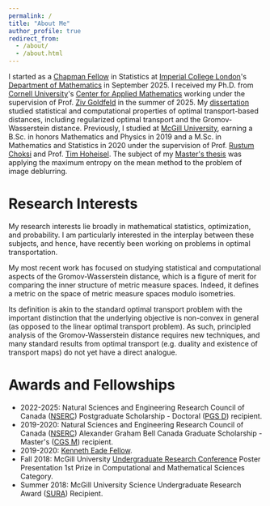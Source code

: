 ```yaml
---
permalink: /
title: "About Me"
author_profile: true
redirect_from: 
  - /about/
  - /about.html
---
```

I started as a [Chapman Fellow](https://www.imperial.ac.uk/mathematics/research/opportunities/chapman-fellowships/) in Statistics at [Imperial College London](https://www.imperial.ac.uk/)'s [Department of Mathematics](https://www.imperial.ac.uk/mathematics/) in September 2025. 
I received my Ph.D. from [Cornell University](https://www.cornell.edu/)'s [Center for Applied Mathematics](https://cam.cornell.edu/) working under the supervision of Prof. [Ziv Goldfeld](http://people.ece.cornell.edu/zivg/) in the summer of 2025. My [dissertation](https://www.proquest.com/docview/3248399641/previewPDF/65675618C8FA4A9CPQ/1?sourcetype=Dissertations%20&%20Theses) studied statistical and computational properties of optimal transport-based distances, including regularized optimal transport and the Gromov-Wasserstein distance. Previously, I studied at [McGill University](https://mcgill.ca/), earning a B.Sc. in honors Mathematics and Physics in 2019 and a M.Sc. in Mathematics and Statistics in 2020 under the supervision of Prof. [Rustum Choksi](https://math.mcgill.ca/rchoksi) and Prof. [Tim Hoheisel](https://math.mcgill.ca/hoheisel). The subject of my [Master's thesis](https://escholarship.mcgill.ca/concern/theses/2801pm768) was applying the maximum entropy on the mean method to the problem of image deblurring.

Research Interests
======
My research interests lie broadly in mathematical statistics, optimization, and probability. I am particularly interested in the interplay between these subjects, and hence, have recently been working on problems in optimal transportation.

My most recent work has focused on studying statistical and computational aspects of the Gromov-Wasserstein distance, which is a figure of merit for comparing the inner structure of metric measure spaces. Indeed, it defines a metric on the space of metric measure spaces modulo isometries.

Its definition is akin to the standard optimal transport problem with the important distinction that the underlying objective is non-convex in general (as opposed to the linear optimal transport problem). As such, principled analysis of the Gromov-Wasserstein distance requires new techniques, and many standard results from optimal transport (e.g. duality and existence of transport maps) do not yet have a direct analogue.

Awards and Fellowships
======
* 2022-2025: Natural Sciences and Engineering Research Council of Canada ([NSERC](https://www.nserc-crsng.gc.ca/index_eng.asp)) Postgraduate Scholarship - Doctoral ([PGS D](https://www.nserc-crsng.gc.ca/NSERC-CRSNG/FundingDecisions-DecisionsFinancement/ScholarshipsAndFellowships-ConcoursDeBourses/index_eng.asp?Year=2022)) recipient.
* 2019-2020: Natural Sciences and Engineering Research Council of Canada ([NSERC](https://www.nserc-crsng.gc.ca/index_eng.asp)) Alexander Graham Bell Canada Graduate Scholarship - Master's ([CGS M](https://www.nserc-crsng.gc.ca/students-etudiants/pg-cs/cgsm-bescm_eng.asp)) recipient.
* 2019-2020: [Kenneth Eade Fellow](https://www.mcgill.ca/internalawards/faculty/science).
* Fall 2018: McGill University [Undergraduate Research Conference](https://www.mcgill.ca/science/research/undergraduate-research/urc/2018) Poster Presentation 1st Prize in Computational and Mathematical Sciences Category.
* Summer 2018: McGill University Science Undergraduate Research Award ([SURA](https://www.mcgill.ca/science/research/undergraduate-research/sura)) Recipient.
